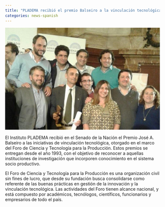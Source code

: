 ```yaml
---
title: "PLADEMA recibió el premio Balseiro a la vinculación tecnológica del Senado de la Nación"
categories: news-spanish
---
```


<div class="image-post-container">
    <img src="/images/news/pladema_balseiro.jpg" title="Miembros de PLADEMA recibiendo el Premio Balseiro" />
</div>

El Instituto PLADEMA recibió en el Senado de la Nación el Premio José A. Balseiro a las iniciativas de vinculación tecnológica, otorgado en el marco del Foro de Ciencia y Tecnología para la Producción. Estos premios se entregan desde el año 1993, con el objetivo de reconocer a aquellas instituciones de investigación que incorporen conocimiento en el sistema socio productivo. 

El Foro de Ciencia y Tecnología para la Producción es una organización civil sin fines de lucro, que  desde su fundación busca consolidarse como referente de las buenas prácticas en gestión de la innovación y la vinculación tecnológica. Las actividades del Foro tienen alcance nacional, y está compuesto por académicos, tecnólogos, científicos, funcionarios y empresarios de todo el país.